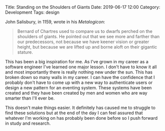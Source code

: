 Title: Standing on the Shoulders of Giants
Date: 2019-06-17 12:00
Category: Development
Tags: design

John Salisbury, in 1159, wrote in his _Metalogicon_:

> Bernard of Chartres used to compare us to dwarfs perched on the shoulders of giants. He pointed out that we see more and farther than our predecessors, not because we have keener vision or greater height, but because we are lifted up and borne aloft on their gigantic stature.

This has been a big inspiration for me.  As I've grown in my career as a software engineer I've learned one major lesson.  I don't have to know it all and most importantly there is really nothing new under the sun.  This has broken down
so many walls in my career.  I can have the confidence that I probably don't have to come up with a new way to authenticate users or design a new pattern for an eventing system.  These systems have been created and they have been created
by men and women who are way smarter than I'll ever be.

This doesn't make things easier.  It definitely has caused me to struggle to find these solutions but at the end of the day I can feel assured that whatever I'm working on has probably been done before so I push forward in study and research.

